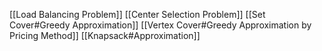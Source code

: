 [[Load Balancing Problem]]
[[Center Selection Problem]]
[[Set Cover#Greedy Approximation]]
[[Vertex Cover#Greedy Approximation by Pricing Method]]
[[Knapsack#Approximation]]